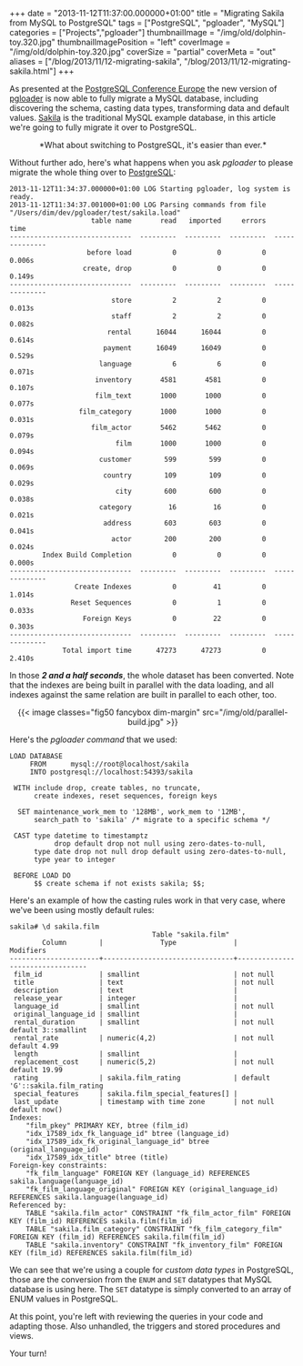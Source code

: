 +++
date = "2013-11-12T11:37:00.000000+01:00"
title = "Migrating Sakila from MySQL to PostgreSQL"
tags = ["PostgreSQL", "pgloader", "MySQL"]
categories = ["Projects","pgloader"]
thumbnailImage = "/img/old/dolphin-toy.320.jpg"
thumbnailImagePosition = "left"
coverImage = "/img/old/dolphin-toy.320.jpg"
coverSize = "partial"
coverMeta = "out"
aliases = ["/blog/2013/11/12-migrating-sakila",
           "/blog/2013/11/12-migrating-sakila.html"]
+++

As presented at the 
[PostgreSQL Conference Europe](http://2013.pgconf.eu/) the new version of 
[pgloader](https://github.com/dimitri/pgloader)
is now able to fully migrate a MySQL database, including discovering the
schema, casting data types, transforming data and default values. 
[Sakila](http://dev.mysql.com/doc/sakila/en/) is
the traditional MySQL example database, in this article we're going to fully
migrate it over to PostgreSQL.

<center>*What about switching to PostgreSQL, it's easier than ever.*</center>

Without further ado, here's what happens when you ask 
*pgloader* to please
migrate the whole thing over to 
[PostgreSQL](http://www.postgresql.org/):

~~~
2013-11-12T11:34:37.000000+01:00 LOG Starting pgloader, log system is ready.
2013-11-12T11:34:37.001000+01:00 LOG Parsing commands from file "/Users/dim/dev/pgloader/test/sakila.load"
                    table name       read   imported     errors            time
------------------------------  ---------  ---------  ---------  --------------
                   before load          0          0          0          0.006s
                  create, drop          0          0          0          0.149s
------------------------------  ---------  ---------  ---------  --------------
                         store          2          2          0          0.013s
                         staff          2          2          0          0.082s
                        rental      16044      16044          0          0.614s
                       payment      16049      16049          0          0.529s
                      language          6          6          0          0.071s
                     inventory       4581       4581          0          0.107s
                     film_text       1000       1000          0          0.077s
                 film_category       1000       1000          0          0.031s
                    film_actor       5462       5462          0          0.079s
                          film       1000       1000          0          0.094s
                      customer        599        599          0          0.069s
                       country        109        109          0          0.029s
                          city        600        600          0          0.038s
                      category         16         16          0          0.021s
                       address        603        603          0          0.041s
                         actor        200        200          0          0.024s
        Index Build Completion          0          0          0          0.000s
------------------------------  ---------  ---------  ---------  --------------
                Create Indexes          0         41          0          1.014s
               Reset Sequences          0          1          0          0.033s
                  Foreign Keys          0         22          0          0.303s
------------------------------  ---------  ---------  ---------  --------------
             Total import time      47273      47273          0          2.410s
~~~


In those 
***2 and a half seconds***, the whole dataset has been converted. Note
that the indexes are being built in parallel with the data loading, and all
indexes against the same relation are built in parallel to each other,
too.

<center>
{{< image classes="fig50 fancybox dim-margin" src="/img/old/parallel-build.jpg" >}}
</center>

Here's the 
*pgloader command* that we used:

~~~
LOAD DATABASE
     FROM      mysql://root@localhost/sakila
     INTO postgresql://localhost:54393/sakila

 WITH include drop, create tables, no truncate,
      create indexes, reset sequences, foreign keys

  SET maintenance_work_mem to '128MB', work_mem to '12MB',
      search_path to 'sakila' /* migrate to a specific schema */

 CAST type datetime to timestamptz
           drop default drop not null using zero-dates-to-null,
      type date drop not null drop default using zero-dates-to-null,
      type year to integer

 BEFORE LOAD DO
      $$ create schema if not exists sakila; $$;
~~~


Here's an example of how the casting rules work in that very case, where
we've been using mostly default rules:

~~~
sakila# \d sakila.film
                                   Table "sakila.film"
        Column        |              Type              |            Modifiers            
----------------------+--------------------------------+---------------------------------
 film_id              | smallint                       | not null
 title                | text                           | not null
 description          | text                           | 
 release_year         | integer                        | 
 language_id          | smallint                       | not null
 original_language_id | smallint                       | 
 rental_duration      | smallint                       | not null default 3::smallint
 rental_rate          | numeric(4,2)                   | not null default 4.99
 length               | smallint                       | 
 replacement_cost     | numeric(5,2)                   | not null default 19.99
 rating               | sakila.film_rating             | default 'G'::sakila.film_rating
 special_features     | sakila.film_special_features[] | 
 last_update          | timestamp with time zone       | not null default now()
Indexes:
    "film_pkey" PRIMARY KEY, btree (film_id)
    "idx_17589_idx_fk_language_id" btree (language_id)
    "idx_17589_idx_fk_original_language_id" btree (original_language_id)
    "idx_17589_idx_title" btree (title)
Foreign-key constraints:
    "fk_film_language" FOREIGN KEY (language_id) REFERENCES sakila.language(language_id)
    "fk_film_language_original" FOREIGN KEY (original_language_id) REFERENCES sakila.language(language_id)
Referenced by:
    TABLE "sakila.film_actor" CONSTRAINT "fk_film_actor_film" FOREIGN KEY (film_id) REFERENCES sakila.film(film_id)
    TABLE "sakila.film_category" CONSTRAINT "fk_film_category_film" FOREIGN KEY (film_id) REFERENCES sakila.film(film_id)
    TABLE "sakila.inventory" CONSTRAINT "fk_inventory_film" FOREIGN KEY (film_id) REFERENCES sakila.film(film_id)
~~~


We can see that we're using a couple for 
*custom data types* in PostgreSQL,
those are the conversion from the 
`ENUM` and 
`SET` datatypes that MySQL database
is using here. The 
`SET` datatype is simply converted to an array of ENUM
values in PostgreSQL.

At this point, you're left with reviewing the queries in your code and
adapting those. Also unhandled, the triggers and stored procedures and
views.

Your turn!

